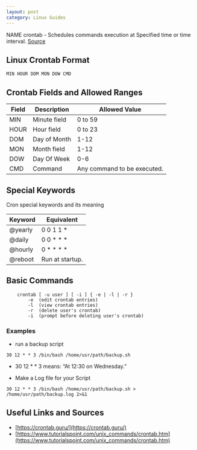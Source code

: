 ```yaml
---
layout: post
category: Linux Guides
---
```

NAME 
crontab - Schedules commands execution at Specified time or time interval. [Source](https://www.tutorialspoint.com/unix_commands/crontab.htm)

## Linux Crontab Format
```
MIN HOUR DOM MON DOW CMD
```

## Crontab Fields and Allowed Ranges
| Field | Description  | Allowed  Value              |
| ----- | ------------ | --------------------------- |
| MIN	  | Minute field | 0 to 59                     |
| HOUR  | Hour field	  | 0 to 23                     |
| DOM	  | Day of Month | 1-12                        |
| MON	  | Month field  | 1-12                        |
| DOW	  | Day Of Week  | 0-6                         |
| CMD	  | Command	     | Any command to be executed. |

## Special Keywords
Cron special keywords and its meaning

| Keyword | Equivalent      |
| ------- | --------------- |
| @yearly | 0 0 1 1 *       |
| @daily  |	0 0 * * *       |
| @hourly | 0 * * * *       |
| @reboot | Run at startup. |

## Basic Commands
```
   	crontab [ -u user ] [ -i ] { -e | -l | -r }
      	-e	(edit crontab entries)
      	-l	(view crontab entries)
      	-r	(delete user's crontab)
      	-i	(prompt before deleting user's crontab)
```
### Examples
- run a backup script
```
30 12 * * 3 /bin/bash /home/usr/path/backup.sh
```
- 30 12 * * 3 means:
  “At 12:30 on Wednesday.”

- Make a Log file for your Script
```
30 12 * * 3 /bin/bash /home/usr/path/backup.sh > /home/usr/path/backup.log 2>&1
```
## Useful Links and Sources
- [https://crontab.guru/](https://crontab.guru/)
- [https://www.tutorialspoint.com/unix_commands/crontab.htm](https://www.tutorialspoint.com/unix_commands/crontab.htm)
